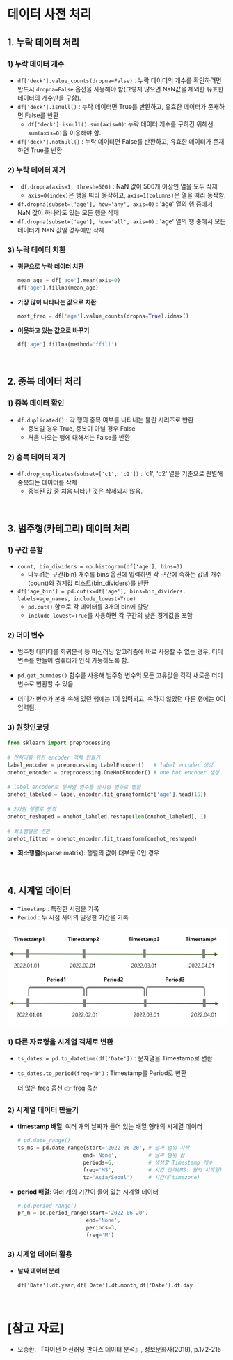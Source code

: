 # 데이터 사전 처리

## 1. 누락 데이터 처리

### 1) 누락 데이터 개수

- `df['deck'].value_counts(dropna=False)` : 누락 데이터의 개수를 확인하려면 반드시 `dropna=False` 옵션을 사용해야 함(그렇지 않으면 NaN값을 제외한 유효한 데이터의 개수만을 구함).
- `df['deck'].isnull()` : 누락 데이터면 True를 반환하고, 유효한 데이터가 존재하면 False를 반환
  - `df['deck'].isnull().sum(axis=0)`: 누락 데이터 개수를 구하긴 위해선 `sum(axis=0)`을 이용해야 함.
- `df['deck'].notnull()` : 누락 데이터면 False를 반환하고, 유효한 데이터가 존재하면 True를 반환

### 2) 누락 데이터 제거

- ` df.dropna(axis=1, thresh=500)` : NaN 값이 500개 이상인 열을 모두 삭제
  - `axis=0(index)`은 행을 따라 동작하고, `axis=1(columns)`은 열을 따라 동작함.
- `df.dropna(subset=['age'], how='any', axis=0)` : 'age' 열의 행 중에서 NaN 값이 하나라도 있는 모든 행을 삭제
- `df.dropna(subset=['age'], how='all', axis=0)` : 'age' 열의 행 중에서 모든 데이터가 NaN 값일 경우에만 삭제

### 3) 누락 데이터 치환

- **평균으로 누락 데이터 치환**

  ```python
  mean_age = df['age'].mean(axis=0)
  df['age'].fillna(mean_age)
  ```
  
- **가장 많이 나타나는 값으로 치환**

  ```python
  most_freq = df['age'].value_counts(dropna=True).idmax()
  ```

- **이웃하고 있는 값으로 바꾸기**

  ```python
  df['age'].fillna(method='ffill')
  ```

<br>

## 2. 중복 데이터 처리

### 1) 중복 데이터 확인

- `df.duplicated()` : 각 행의 중복 여부를 나타내는 불린 시리즈로 반환
  - 중복일 경우 True, 중복이 아닐 경우 False
  - 처음 나오는 행에 대해서는 False를 반환

### 2) 중복 데이터 제거

- `df.drop_duplicates(subset=['c1', 'c2'])` : 'c1', 'c2' 열을 기준으로 판별해 중복되는 데이터를 삭제
  - 중복된 값 중 처음 나타난 것은 삭제되지 않음.

<br>

## 3. 범주형(카테고리) 데이터 처리

### 1) 구간 분할

- `count, bin_dividers = np.histogram(df['age'], bins=3)` 
  - 나누려는 구간(bin) 개수를 bins 옵션에 입력하면 각 구간에 속하는 값의 개수(count)와 경계값 리스트(bin_dividers)를 반환
- `df['age_bin'] = pd.cut(x=df['age'], bins=bin_dividers, labels=age_names, include_lowest=True)` 
  - `pd.cut()` 함수로 각 데이터를 3개의 bin에 할당
  - `include_lowest=True`를 사용하면 각 구간의 낮은 경계값을 포함

### 2) 더미 변수

- 범주형 데이터를 회귀분석 등 머신러닝 알고리즘에 바로 사용할 수 없는 경우, 더미 변수를 만들어 컴퓨터가 인식 가능하도록 함.

- `pd.get_dummies()` 함수를 사용해 범주형 변수의 모든 고유값을 각각 새로운 더미 변수로 변환할 수 있음.
- 더미가 변수가 본래 속해 있던 행에는 1이 입력되고, 속하지 않았던 다른 행에는 0이 입력됨.

### 3) 원핫인코딩

```python
from sklearn import preprocessing

# 전처리를 위한 encoder 객체 만들기
label_encoder = preprocessing.LabelEncoder()   # label encoder 생성
onehot_encoder = preprocessing.OneHotEncoder() # one hot encoder 생성

# label encoder로 문자열 범주를 숫자형 범주로 변환
onehot_labeled = label_encoder.fit_gransform(df['age'].head(15))

# 2차원 행렬로 변경
onehot_reshaped = onehot_labeled.reshape(len(onehot_labeled), 1)

# 희소행렬로 변환
onehot_fitted = onehot_encoder.fit_transform(onehot_reshaped)
```

- **희소행렬**(sparse matrix): 행렬의 값이 대부분 0인 경우

<br>

## 4. 시계열 데이터

- `Timestamp` : 특정한 시점을 기록
- `Period` : 두 시점 사이의 일정한 기간을 기록

![image-20220624202025125](images/image-20220624202025125.png)

### 1) 다른 자료형을 시계열 객체로 변환

- `ts_dates = pd.to_datetime(df['Date'])` : 문자열을 Timestamp로 변환

- `ts_dates.to_period(freq='D')` : Timestamp를 Period로 변환

  더 많은 freq 옵션 :point_right: [freq 옵션](https://pandas.pydata.org/pandas-docs/stable/user_guide/timeseries.html)

### 2) 시계열 데이터 만들기

- **timestamp 배열**: 여러 개의 날짜가 들어 있는 배열 형태의 시계열 데이터
  
  ```python
  # pd.date_range()
  ts_ms = pd.date_range(start='2022-06-20', # 날짜 범위 시작
                       end='None',          # 날짜 범위 끝
                       periods=6,           # 생성할 Timestamp 개수
                       freq='MS',           # 시간 간격(MS: 월의 시작일)
                       tz='Asia/Seoul')     # 시간대(timezone)
  
- **period 배열**: 여러 개의 기간이 들어 있는 시계열 데이터

  ```python
  #.pd.period_range()
  pr_m = pd.period_range(start='2022-06-20',
                        end='None',
                        periods=3,
                        freq='M')
  ```

### 3) 시계열 데이터 활용

- **날짜 데이터 분리**

  `df['Date'].dt.year`, `df['Date'].dt.month`, `df['Date'].dt.day` 

<br>

# [참고 자료]

- 오승환, 『파이썬 머신러닝 판다스 데이터 분석』, 정보문화사(2019), p.172-215
